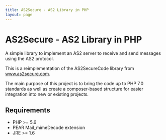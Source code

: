```yaml
---
title: AS2Secure - AS2 Library in PHP
layout: page
---
```

# AS2Secure - AS2 Library in PHP

A simple library to implement an AS2 server to receive and send messages using the AS2 protocol.

This is a reimplementation of the AS2SecureCode library from www.as2secure.com.

The main purpose of this project is to bring the code up to PHP 7.0 standards as well as create a composer-based
structure for easier integration into new or existing projects.

## Requirements

* PHP >= 5.6
* PEAR Mail_mimeDecode extension
* JRE >= 1.6
